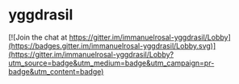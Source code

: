 # yggdrasil

[![Join the chat at https://gitter.im/immanuelrosal-yggdrasil/Lobby](https://badges.gitter.im/immanuelrosal-yggdrasil/Lobby.svg)](https://gitter.im/immanuelrosal-yggdrasil/Lobby?utm_source=badge&utm_medium=badge&utm_campaign=pr-badge&utm_content=badge)